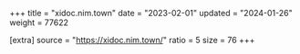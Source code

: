 +++
title = "xidoc.nim.town"
date = "2023-02-01"
updated = "2024-01-26"
weight = 77622

[extra]
source = "https://xidoc.nim.town/"
ratio = 5
size = 76
+++
